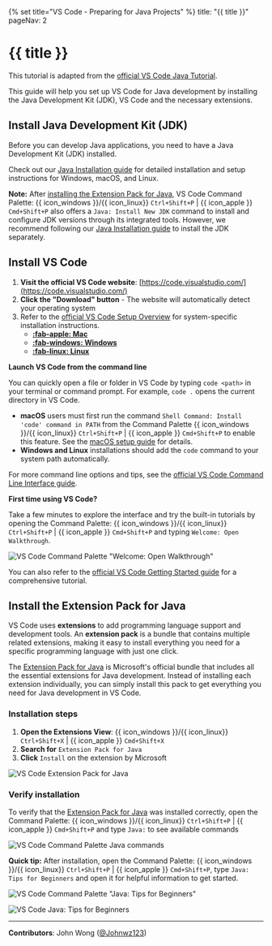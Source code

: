 {% set title="VS Code - Preparing for Java Projects" %}
<frontmatter>
  title: "{{ title }}"
  pageNav: 2
</frontmatter>

<include src="vscode.md#wip-warning" />

# {{ title }}

<box type="info" seamless>

This tutorial is adapted from the [official VS Code Java Tutorial](https://code.visualstudio.com/docs/java/java-tutorial).
</box>

This guide will help you set up VS Code for Java development by installing the Java Development Kit (JDK), VS Code and the necessary extensions.

## Install Java Development Kit (JDK)

Before you can develop Java applications, you need to have a Java Development Kit (JDK) installed.

Check out our [Java Installation guide](javaInstallation.html) for detailed installation and setup instructions for Windows, macOS, and Linux.

<box type="info" seamless>

**Note:** After [installing the Extension Pack for Java](#install-the-extension-pack-for-java), VS Code Command Palette: {{ icon_windows }}/{{ icon_linux}} `Ctrl+Shift+P` | {{ icon_apple }} `Cmd+Shift+P` also offers a `Java: Install New JDK` command to install and configure JDK versions through its integrated tools. However, we recommend following our [Java Installation guide](javaInstallation.html) to install the JDK separately.
</box>

## Install VS Code

1. **Visit the official VS Code website**: [https://code.visualstudio.com/](https://code.visualstudio.com/)
2. **Click the "Download" button** - The website will automatically detect your operating system
3. Refer to the [official VS Code Setup Overview](https://code.visualstudio.com/docs/setup/setup-overview) for system-specific installation instructions.
    * [**:fab-apple: Mac**](https://code.visualstudio.com/docs/setup/mac#_install-vs-code-on-macos)
    * [**:fab-windows: Windows**](https://code.visualstudio.com/docs/setup/windows#_install-vs-code-on-windows)
    * [**:fab-linux: Linux**](https://code.visualstudio.com/docs/setup/linux#_install-vs-code-on-linux)

<box type="tip" seamless>

**Launch VS Code from the command line**

You can quickly open a file or folder in VS Code by typing `code <path>` in your terminal or command prompt. For example, `code .` opens the current directory in VS Code.

* **macOS** users must first run the command `Shell Command: Install 'code' command in PATH` from the Command Palette {{ icon_windows }}/{{ icon_linux}} `Ctrl+Shift+P` | {{ icon_apple }} `Cmd+Shift+P` to enable this feature. See the [macOS setup guide](https://code.visualstudio.com/docs/setup/mac#_launch-vs-code-from-the-command-line) for details.
* **Windows and Linux** installations should add the `code` command to your system path automatically.

For more command line options and tips, see the [official VS Code Command Line Interface guide](https://code.visualstudio.com/docs/configure/command-line).

</box>

<box type="tip" seamless>

**First time using VS Code?**

Take a few minutes to explore the interface and try the built-in tutorials by opening the Command Palette: {{ icon_windows }}/{{ icon_linux}} `Ctrl+Shift+P` | {{ icon_apple }} `Cmd+Shift+P` and typing `Welcome: Open Walkthrough`.

![VS Code Command Palette "Welcome: Open Walkthrough"](images/vscodeJavaSetup/VSCodeOpenWalkthrough.png)

You can also refer to the [official VS Code Getting Started guide](https://code.visualstudio.com/docs/getstarted/getting-started) for a comprehensive tutorial.
</box>

## Install the Extension Pack for Java

VS Code uses **extensions** to add programming language support and development tools. An **extension pack** is a bundle that contains multiple related extensions, making it easy to install everything you need for a specific programming language with just one click.

The [Extension Pack for Java](https://marketplace.visualstudio.com/items?itemName=vscjava.vscode-java-pack) is Microsoft's official bundle that includes all the essential extensions for Java development. Instead of installing each extension individually, you can simply install this pack to get everything you need for Java development in VS Code.

### Installation steps

1. **Open the Extensions View**: {{ icon_windows }}/{{ icon_linux}} `Ctrl+Shift+X` | {{ icon_apple }} `Cmd+Shift+X`
2. **Search for** `Extension Pack for Java`
3. **Click** `Install` on the extension by Microsoft

![VS Code Extension Pack for Java](images/vscodeJavaSetup/VSCodeExtensionPackForJava.png)

### Verify installation

To verify that the [Extension Pack for Java](https://marketplace.visualstudio.com/items?itemName=vscjava.vscode-java-pack) was installed correctly, open the Command Palette: {{ icon_windows }}/{{ icon_linux}} `Ctrl+Shift+P` | {{ icon_apple }} `Cmd+Shift+P` and type `Java:` to see available commands

![VS Code Command Palette Java commands](images/vscodeJavaSetup/VSCodeCommandPaletteJava.png)

<box type="tip" seamless>

**Quick tip:** After installation, open the Command Palette: {{ icon_windows }}/{{ icon_linux}} `Ctrl+Shift+P` | {{ icon_apple }} `Cmd+Shift+P`, type `Java: Tips for Beginners` and open it for helpful information to get started.

![VS Code Command Palette "Java: Tips for Beginners"](images/vscodeJavaSetup/VSCodeCommandPaletteJavaTipsForBeginners.png)

![VS Code Java: Tips for Beginners](images/vscodeJavaSetup/VSCodeJavaTipsForBeginners.png)
</box>

---

**Contributors**: John Wong ([@Johnwz123](https://github.com/Johnwz123))
